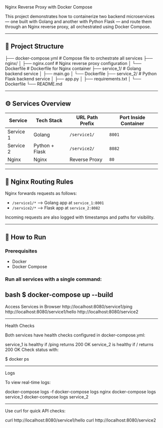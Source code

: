  Nginx Reverse Proxy with Docker Compose

This project demonstrates how to containerize two backend microservices — one built with Golang and another with Python Flask — and route them through an Nginx reverse proxy, all orchestrated using Docker Compose.

---

## 📁 Project Structure

├── docker-compose.yml # Compose file to orchestrate all services
├── nginx/
│ ├── nginx.conf # Nginx reverse proxy configuration
│ └── Dockerfile # Dockerfile for Nginx container
├── service_1/ # Golang backend service
│ ├── main.go
│ └── Dockerfile
├── service_2/ # Python Flask backend service
│ ├── app.py
│ ├── requirements.txt
│ └── Dockerfile
└── README.md


---

## ⚙️ Services Overview

| Service     | Tech Stack     | URL Path Prefix | Port Inside Container |
|-------------|----------------|------------------|------------------------|
| Service 1   | Golang         | `/service1/`     | `8001`                 |
| Service 2   | Python + Flask | `/service2/`     | `8082`                 |
| Nginx       | Nginx          | Reverse Proxy    | `80`                   |

---

## 🔁 Nginx Routing Rules

Nginx forwards requests as follows:

- `/service1/*` ⟶ Golang app at `service_1:8001`
- `/service2/*` ⟶ Flask app at `service_2:8082`

Incoming requests are also logged with timestamps and paths for visibility.

---

## 🚀 How to Run

### Prerequisites

- Docker
- Docker Compose

### Run all services with a single command:

bash
$ docker-compose up --build
------------------------------
Access Services in Browser
http://localhost:8080/service1/ping
http://localhost:8080/service1/hello
http://localhost:8080/service2

--------------------------------
 Health Checks

Both services have health checks configured in docker-compose.yml:

service_1 is healthy if /ping returns 200 OK
service_2 is healthy if / returns 200 OK
Check status with:

$ docker ps

---------------------------------
 Logs

To view real-time logs:

docker-compose logs -f
docker-compose logs nginx
docker-compose logs service_1
docker-compose logs service_2

---------------------------------
Use curl for quick API checks:

curl http://localhost:8080/service1/hello
curl http://localhost:8080/service2
